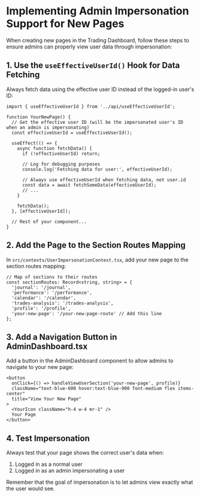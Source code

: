 # Implementing Admin Impersonation Support for New Pages

When creating new pages in the Trading Dashboard, follow these steps to ensure admins can properly view user data through impersonation:

## 1. Use the `useEffectiveUserId()` Hook for Data Fetching

Always fetch data using the effective user ID instead of the logged-in user's ID:

```tsx
import { useEffectiveUserId } from '../api/useEffectiveUserId';

function YourNewPage() {
  // Get the effective user ID (will be the impersonated user's ID when an admin is impersonating)
  const effectiveUserId = useEffectiveUserId();
  
  useEffect(() => {
    async function fetchData() {
      if (!effectiveUserId) return;
      
      // Log for debugging purposes
      console.log('Fetching data for user:', effectiveUserId);
      
      // Always use effectiveUserId when fetching data, not user.id
      const data = await fetchSomeData(effectiveUserId);
      // ...
    }
    
    fetchData();
  }, [effectiveUserId]);
  
  // Rest of your component...
}
```

## 2. Add the Page to the Section Routes Mapping

In `src/contexts/UserImpersonationContext.tsx`, add your new page to the section routes mapping:

```tsx
// Map of sections to their routes
const sectionRoutes: Record<string, string> = {
  'journal': '/journal',
  'performance': '/performance',
  'calendar': '/calendar',
  'trades-analysis': '/trades-analysis',
  'profile': '/profile',
  'your-new-page': '/your-new-page-route' // Add this line
};
```

## 3. Add a Navigation Button in AdminDashboard.tsx

Add a button in the AdminDashboard component to allow admins to navigate to your new page:

```tsx
<button
  onClick={() => handleViewUserSection('your-new-page', profile)}
  className="text-blue-600 hover:text-blue-900 font-medium flex items-center"
  title="View Your New Page"
>
  <YourIcon className="h-4 w-4 mr-1" />
  Your Page
</button>
```

## 4. Test Impersonation

Always test that your page shows the correct user's data when:
1. Logged in as a normal user
2. Logged in as an admin impersonating a user

Remember that the goal of impersonation is to let admins view exactly what the user would see. 